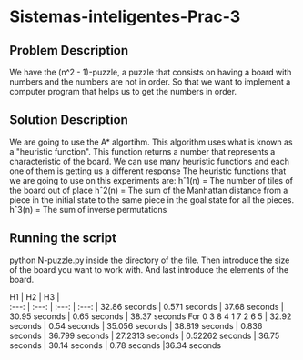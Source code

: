 # Sistemas-inteligentes-Prac-3
## Problem Description
We have the (n^2 - 1)-puzzle, a puzzle that consists on having a board with numbers and the numbers are not in order. So that we want to implement a computer program that helps us to get the numbers in order.
## Solution Description
We are going to use the A* algortihm. This algorithm uses what is known as a "heuristic function". This function returns a number that represents a characteristic of the board. We can use many heuristic functions and each one of them is getting us a different response
The heuristic functions that we are going to use on this experiments are: 
hˆ1(n) = The number of tiles of the board out of place 
hˆ2(n) = The sum of the Manhattan distance from a piece in the initial state to the same piece in the goal state for all the pieces.
hˆ3(n) = The sum of inverse permutations 

## Running the script
python N-puzzle.py inside the directory of the file. Then introduce the size of the board you want to work with. And last introduce the elements of the board.


  H1 | H2 | H3 |  
 :---: | :---: | :---: | :---:
 |  32.86 seconds | 0.571 seconds | 37.68 seconds
 |  30.95 seconds | 0.65 seconds | 38.37 seconds
For 0 3 8 4 1 7 2 6 5 |  32.92 seconds | 0.54 seconds | 35.056 seconds
 |  38.819 seconds | 0.836 seconds | 36.799 seconds
 | 27.2313 seconds | 0.52262 seconds | 36.75 seconds
 | 30.14 seconds | 0.78 seconds |36.34 seconds
